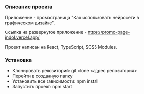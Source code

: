 ### Описание проекта

Приложение - промостраница "Как использовать нейросети в графическом дизайне".

Ссылка на развернутое приложение - https://promo-page-indol.vercel.app/

Проект написан на React, TypeScript, SCSS Modules. 

### Установка

- Клонировать репозиторий: git clone <адрес репозитория>
- Перейти в созданную папку
- Установить все зависимости: npm install
- Запустить проект: npm start
